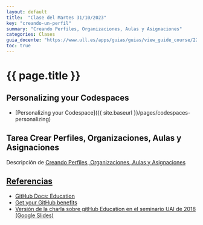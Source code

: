 ```yaml
---
layout: default
title:  "Clase del Martes 31/10/2023"
key: "creando-un-perfil"
summary: "Creando Perfiles, Organizaciones, Aulas y Asignaciones"
categories: Clases
guia_docente: "https://www.ull.es/apps/guias/guias/view_guide_course/2223/125771143"
toc: true
---
```


# {{ page.title }}

## Personalizing your Codespaces

* [Personalizing your Codespace]({{ site.baseurl }}/pages/codespaces-personalizing)

## Tarea Crear Perfiles, Organizaciones, Aulas y Asignaciones

Descripción de [Creando Perfiles, Organizaciones, Aulas y Asignaciones](https://ull-mfp-aet.github.io/practicas/creando-un-perfil)


## [Referencias](/references)

* [GitHub Docs: Education](https://docs.github.com/en/education)
* [Get your GitHub benefits](https://education.github.com/discount_requests/application)
* [Versión de la charla sobre gitHub Education en el seminario UAI de 2018 (Google Slides)](https://docs.google.com/presentation/d/1LAZUS4SX7axmzEUElh2Oz2DqC1cJA6PUvb1KixJ1KWw/edit?usp=sharing)